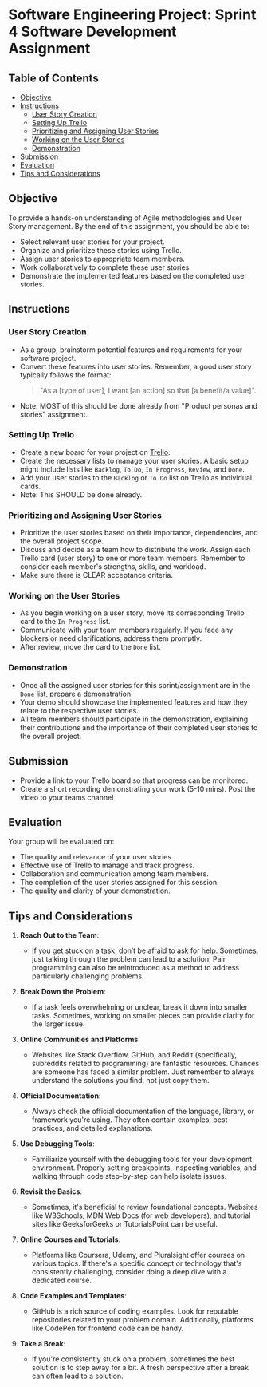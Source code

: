 # Software Engineering Project: Sprint 4 Software Development Assignment

## Table of Contents
- [Objective](#objective)
- [Instructions](#instructions)
  - [User Story Creation](#user-story-creation)
  - [Setting Up Trello](#setting-up-trello)
  - [Prioritizing and Assigning User Stories](#prioritizing-and-assigning-user-stories)
  - [Working on the User Stories](#working-on-the-user-stories)
  - [Demonstration](#demonstration)
- [Submission](#submission)
- [Evaluation](#evaluation)
- [Tips and Considerations](#tips-and-considerations)

## Objective
To provide a hands-on understanding of Agile methodologies and User Story management. By the end of this assignment, you should be able to:
- Select relevant user stories for your project.
- Organize and prioritize these stories using Trello.
- Assign user stories to appropriate team members.
- Work collaboratively to complete these user stories.
- Demonstrate the implemented features based on the completed user stories.

## Instructions

### User Story Creation
- As a group, brainstorm potential features and requirements for your software project.
- Convert these features into user stories. Remember, a good user story typically follows the format: 
  > "As a [type of user], I want [an action] so that [a benefit/a value]".
- Note: MOST of this should be done already from "Product personas and stories" assignment.

### Setting Up Trello
- Create a new board for your project on [Trello](https://trello.com/).
- Create the necessary lists to manage your user stories. A basic setup might include lists like `Backlog`, `To Do`, `In Progress`, `Review`, and `Done`.
- Add your user stories to the `Backlog` or `To Do` list on Trello as individual cards.
- Note: This SHOULD be done already.

### Prioritizing and Assigning User Stories
- Prioritize the user stories based on their importance, dependencies, and the overall project scope.
- Discuss and decide as a team how to distribute the work. Assign each Trello card (user story) to one or more team members. Remember to consider each member's strengths, skills, and workload.
- Make sure there is CLEAR acceptance criteria.

### Working on the User Stories
- As you begin working on a user story, move its corresponding Trello card to the `In Progress` list.
- Communicate with your team members regularly. If you face any blockers or need clarifications, address them promptly.
- After review, move the card to the `Done` list.

### Demonstration
- Once all the assigned user stories for this sprint/assignment are in the `Done` list, prepare a demonstration.
- Your demo should showcase the implemented features and how they relate to the respective user stories.
- All team members should participate in the demonstration, explaining their contributions and the importance of their completed user stories to the overall project.

## Submission
- Provide a link to your Trello board so that progress can be monitored.
- Create a short recording demonstrating your work (5-10 mins). Post the video to your teams channel

## Evaluation
Your group will be evaluated on:
- The quality and relevance of your user stories.
- Effective use of Trello to manage and track progress.
- Collaboration and communication among team members.
- The completion of the user stories assigned for this session.
- The quality and clarity of your demonstration.

## Tips and Considerations

1. **Reach Out to the Team**: 
   - If you get stuck on a task, don’t be afraid to ask for help. Sometimes, just talking through the problem can lead to a solution. Pair programming can also be reintroduced as a method to address particularly challenging problems.

2. **Break Down the Problem**: 
   - If a task feels overwhelming or unclear, break it down into smaller tasks. Sometimes, working on smaller pieces can provide clarity for the larger issue.

3. **Online Communities and Platforms**: 
   - Websites like Stack Overflow, GitHub, and Reddit (specifically, subreddits related to programming) are fantastic resources. Chances are someone has faced a similar problem. Just remember to always understand the solutions you find, not just copy them.

4. **Official Documentation**: 
   - Always check the official documentation of the language, library, or framework you're using. They often contain examples, best practices, and detailed explanations.

5. **Use Debugging Tools**: 
   - Familiarize yourself with the debugging tools for your development environment. Properly setting breakpoints, inspecting variables, and walking through code step-by-step can help isolate issues.

6. **Revisit the Basics**: 
   - Sometimes, it's beneficial to review foundational concepts. Websites like W3Schools, MDN Web Docs (for web developers), and tutorial sites like GeeksforGeeks or TutorialsPoint can be useful.

7. **Online Courses and Tutorials**: 
   - Platforms like Coursera, Udemy, and Pluralsight offer courses on various topics. If there's a specific concept or technology that's consistently challenging, consider doing a deep dive with a dedicated course.

8. **Code Examples and Templates**: 
   - GitHub is a rich source of coding examples. Look for reputable repositories related to your problem domain. Additionally, platforms like CodePen for frontend code can be handy.

9. **Take a Break**: 
   - If you're consistently stuck on a problem, sometimes the best solution is to step away for a bit. A fresh perspective after a break can often lead to a solution.
